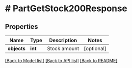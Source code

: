 # # PartGetStock200Response

## Properties

Name | Type | Description | Notes
------------ | ------------- | ------------- | -------------
**objects** | **int** | Stock amount | [optional]

[[Back to Model list]](../../README.md#models) [[Back to API list]](../../README.md#endpoints) [[Back to README]](../../README.md)
